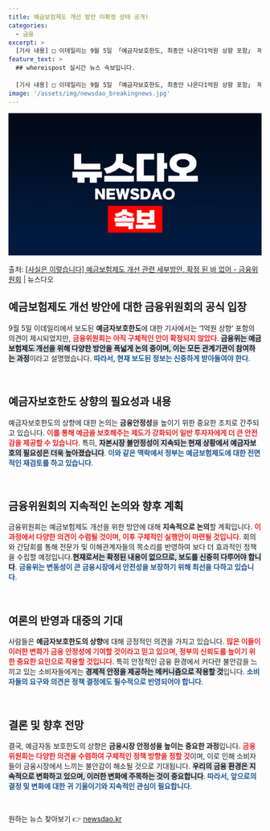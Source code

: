```yaml
---
title: 예금보험제도 개선 방안 미확정 상태 공개!
categories:
  - 금융
excerpt: >
  [기사 내용] □ 이데일리는 9월 5일 「예금자보호한도, 최종안 나온다1억원 상향 포함」 제하의 기사에서 예…
feature_text: >
  ## whereispost 실시간 뉴스 속보입니다.

  [기사 내용] □ 이데일리는 9월 5일 「예금자보호한도, 최종안 나온다1억원 상향 포함」 제하의 기사에서 예…
image: '/assets/img/newsdao_breakingnews.jpg'
---
```


![뉴스다오 속보](/assets/img/newsdao_breakingnews.jpg)

<p>출처: <a href="https://newsdao.kr/1823" rel="dofollow">[사실은 이렇습니다] 예금보험제도 개선 관련 세부방안, 확정 된 바 없어 - 금융위원회</a> | 뉴스다오</p>

<h2 data-ke-size="size26">예금보험제도 개선 방안에 대한 금융위원회의 공식 입장</h2>

<p data-ke-size="size16">9월 5일 이데일리에서 보도된 <b>예금자보호한도</b>에 대한 기사에서는 ‘1억원 상향’ 포함의 의견이 제시되었지만, <b><span style="color: #ee2323;">금융위원회는 아직 구체적인 안이 확정되지 않았다</span></b>. <b><span style="background-color: #21538527;">금융위는 예금보험제도 개선을 위해 다양한 방안을 폭넓게 논의 중이며, 이는 모든 관계기관이 참여하는 과정</span></b>이라고 설명했습니다. <b><span style="color: #1a5490;">따라서, 현재 보도된 정보는 신중하게 받아들여야 한다</span></b>.</p>

<p data-ke-size="size16">&nbsp;</p>

<h2 data-ke-size="size26">예금자보호한도 상향의 필요성과 내용</h2>

<p data-ke-size="size16">예금자보호한도의 상향에 대한 논의는 <b>금융안정성</b>을 높이기 위한 중요한 조치로 간주되고 있습니다. <b><span style="color: #ee2323;">이를 통해 예금을 보호해주는 제도가 강화되어 일반 투자자에게 더 큰 안전감을 제공할 수 있습니다</span></b>. 특히, <b><span style="background-color: #21538527;">자본시장 불안정성이 지속되는 현재 상황에서 예금자보호의 필요성은 더욱 높아졌습니다</span></b>. <b><span style="color: #1a5490;">이와 같은 맥락에서 정부는 예금보험제도에 대한 전면적인 재검토를 하고 있습니다</span></b>.</p>

<p data-ke-size="size16">&nbsp;</p>

<h2 data-ke-size="size26">금융위원회의 지속적인 논의와 향후 계획</h2>

<p data-ke-size="size16">금융위원회는 예금보험제도 개선을 위한 방안에 대해 <b>지속적으로 논의</b>할 계획입니다. <b><span style="color: #ee2323;">이 과정에서 다양한 의견이 수렴될 것이며, 이후 구체적인 실행안이 마련될 것입니다</span></b>. 회의와 간담회를 통해 전문가 및 이해관계자들의 목소리를 반영하여 보다 더 효과적인 정책을 수립할 예정입니다.<b><span style="background-color: #21538527;">현재로서는 확정된 내용이 없으므로, 보도를 신중히 다루어야 합니다</span></b>. <b><span style="color: #1a5490;">금융위는 변동성이 큰 금융시장에서 안전성을 보장하기 위해 최선을 다하고 있습니다</span></b>.</p>

<p data-ke-size="size16">&nbsp;</p>

<h2 data-ke-size="size26">여론의 반영과 대중의 기대</h2>

<p data-ke-size="size16">사람들은 <b>예금자보호한도의 상향</b>에 대해 긍정적인 의견을 가지고 있습니다. <b><span style="color: #ee2323;">많은 이들이 이러한 변화가 금융 안정성에 기여할 것이라고 믿고 있으며, 정부의 신뢰도를 높이기 위한 중요한 요인으로 작용할 것입니다</span></b>. 특히 안정적인 금융 환경에서 커다란 불안감을 느끼고 있는 소비자들에게는 <b><span style="background-color: #21538527;">경제적 안정을 제공하는 메커니즘으로 작용할 것</span></b>입니다. <b><span style="color: #1a5490;">소비자들의 요구와 의견은 정책 결정에도 필수적으로 반영되어야 합니다</span></b>.</p>

<p data-ke-size="size16">&nbsp;</p>

<h2 data-ke-size="size26">결론 및 향후 전망</h2>

<p data-ke-size="size16">결국, 예금자동 보호한도의 상향은 <b>금융시장 안정성을 높이는 중요한 과정</b>입니다. <b><span style="color: #ee2323;">금융위원회는 다양한 의견을 수렴하여 구체적인 정책 방향을 정할 것</span></b>이며, 이로 인해 소비자들이 금융시장에서 느끼는 불안감이 해소될 것으로 기대됩니다. <b><span style="background-color: #21538527;">우리의 금융 환경은 지속적으로 변화하고 있으며, 이러한 변화에 주목하는 것이 중요합니다</span></b>. <b><span style="color: #1a5490;">따라서, 앞으로의 결정 및 변화에 대한 귀 기울이기와 지속적인 관심이 필요합니다</span></b>.</p>

<p data-ke-size="size16">&nbsp;</p> 

원하는 뉴스 찾아보기 👉 <a href="https://newsdao.kr" rel="dofollow">newsdao.kr</a>


